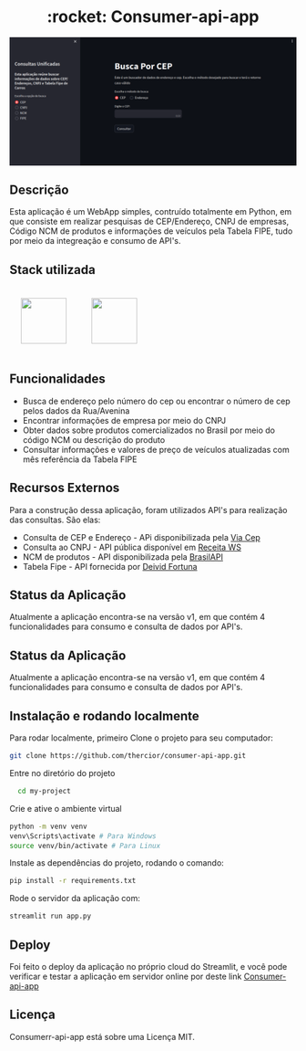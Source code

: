 <h1 align="center"> :rocket: Consumer-api-app </h1>
<img align="center" src="image/README/consumer-api-app.png" width="720" style="justify-align: center; align-items: center" />

## Descrição

Esta aplicação é um WebApp simples, contruído totalmente em Python, em que consiste em realizar pesquisas de CEP/Endereço, CNPJ de empresas, Código NCM de produtos e informações de veículos pela Tabela FIPE, tudo por meio da integreação e consumo de API's.

## Stack utilizada

<div style="display:inline_block">
  <img src="https://cdn.jsdelivr.net/gh/devicons/devicon@latest/icons/python/python-original-wordmark.svg" height="80" width="80" style="padding: 20px;" />
  <img src="https://cdn.jsdelivr.net/gh/devicons/devicon@latest/icons/streamlit/streamlit-plain-wordmark.svg" height="80" width="80" style="padding: 20px;" />
</div>

## Funcionalidades

- Busca de endereço pelo número do cep ou encontrar o número de cep pelos dados da Rua/Avenina
- Encontrar informações de empresa por meio do CNPJ
- Obter dados sobre produtos comercializados no Brasil por meio do código NCM ou descrição do produto
- Consultar informações e valores de preço de veículos atualizadas com mês referência da Tabela FIPE

## Recursos Externos
Para a construção dessa aplicação, foram utilizados API's para realização das consultas. São elas:
- Consulta de CEP e Endereço - APi disponibilizada pela <a href="https://viacep.com.br/" target="_blank">Via Cep</a>
- Consulta ao CNPJ - API pública disponível em <a href="https://receitaws.com.br/" target="_blank">Receita WS</a>
- NCM de produtos - API disponibilizada pela <a href="https://brasilapi.com.br/" target="_blank">BrasilAPI</a>
- Tabela Fipe - API fornecida por <a href="https://deividfortuna.github.io/fipe/v2" target="_blank">Deivid Fortuna</a>

## Status da Aplicação

Atualmente a aplicação encontra-se na versão v1, em que contém 4 funcionalidades para consumo e consulta de dados por API's.

## Status da Aplicação

Atualmente a aplicação encontra-se na versão v1, em que contém 4 funcionalidades para consumo e consulta de dados por API's.

## Instalação e rodando localmente

Para rodar localmente, primeiro Clone o projeto para seu computador:

```bash
git clone https://github.com/thercior/consumer-api-app.git
```

Entre no diretório do projeto

```bash
  cd my-project
```

Crie e ative o ambiente virtual

```bash
python -m venv venv
venv\Scripts\activate # Para Windows
source venv/bin/activate # Para Linux
```

Instale as dependências do projeto, rodando o comando:

```bash
pip install -r requirements.txt
```

Rode o servidor da aplicação com:

```bash
streamlit run app.py
```

## Deploy

Foi feito o deploy da aplicação no próprio cloud do Streamlit, e você pode verificar e testar a aplicação em servidor online por deste link <a href="https://consumer-api.streamlit.app/" target="_blank">Consumer-api-app</a>

## Licença
Consumerr-api-app está sobre uma Licença MIT.

